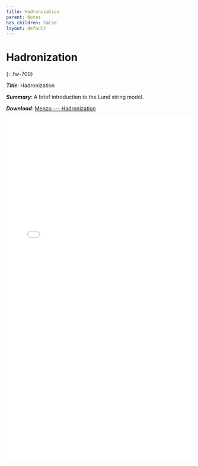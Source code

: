 ```yaml
---
title: Hadronization
parent: Notes
has_children: False
layout: default
---
```

# Hadronization
{: .fw-700}

***Title***: Hadronization

***Summary***: A brief introduction to the Lund string model.

***Download***:  [Menzo --- Hadronization]

<!--- This is how to embed a PDF into the page --->

<iframe
	align="center"
	src="../pdfs/Menzo_hadronization.pdf#toolbar=0"
	width="100%"
	height="928px"
	style="border:none"
  frameborder="0"
></iframe> 

[Menzo --- Hadronization]: ../pdfs/Menzo_hadronization.pdf
